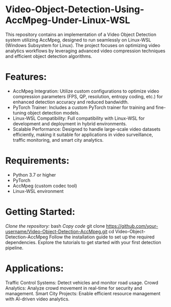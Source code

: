 # Video-Object-Detection-Using-AccMpeg-Under-Linux-WSL
This repository contains an implementation of a Video Object Detection system utilizing AccMpeg, designed to run seamlessly on Linux-WSL (Windows Subsystem for Linux). The project focuses on optimizing video analytics workflows by leveraging advanced video compression techniques and efficient object detection algorithms.
# Features:
- AccMpeg Integration: Utilize custom configurations to optimize video compression parameters (FPS, QP, resolution, entropy coding, etc.) for enhanced detection accuracy and reduced bandwidth.
- PyTorch Trainer: Includes a custom PyTorch trainer for training and fine-tuning object detection models.
- Linux-WSL Compatibility: Full compatibility with Linux-WSL for development and deployment in hybrid environments.
- Scalable Performance: Designed to handle large-scale video datasets efficiently, making it suitable for applications in video surveillance, traffic monitoring, and smart city analytics.
# Requirements:
- Python 3.7 or higher
- PyTorch
- AccMpeg (custom codec tool)
- Linux-WSL environment
# Getting Started:
*Clone the repository:*
bash
*Copy code*
git clone https://github.com/your-username/Video-Object-Detection-AccMpeg.git
cd Video-Object-Detection-AccMpeg
Follow the installation guide to set up the required dependencies.
Explore the tutorials to get started with your first detection pipeline.
# Applications:
Traffic Control Systems: Detect vehicles and monitor road usage.
Crowd Analytics: Analyze crowd movement in real-time for security and management.
Smart City Projects: Enable efficient resource management with AI-driven video analytics.
